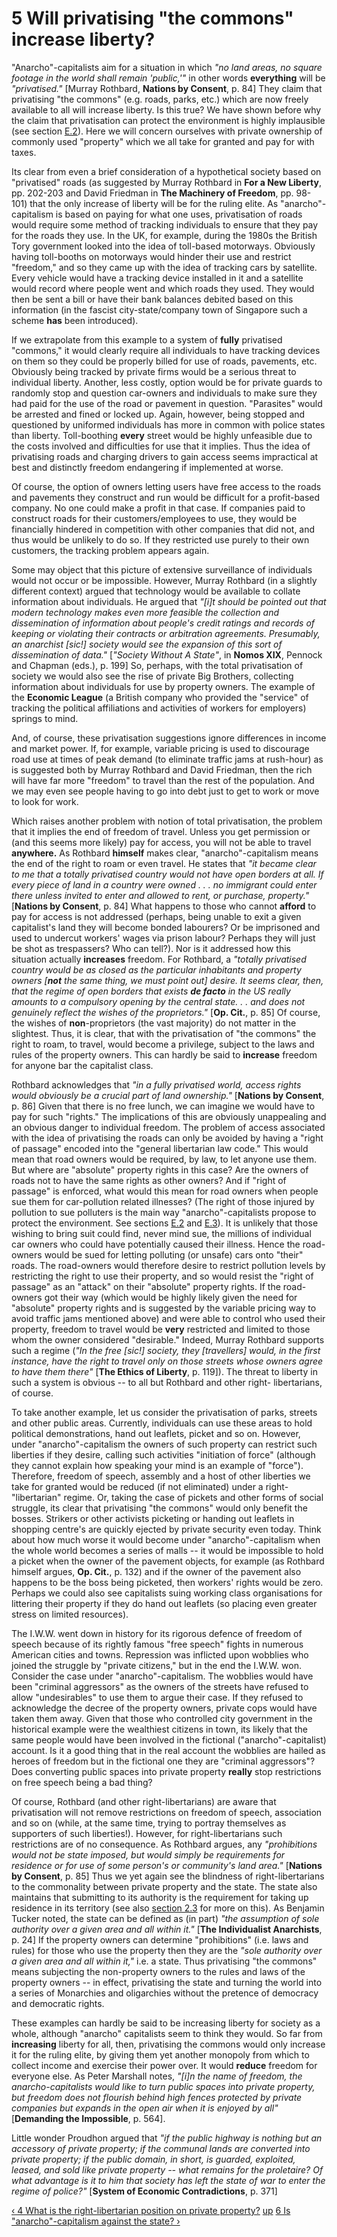 # 5 Will privatising "the commons" increase liberty?

"Anarcho"-capitalists aim for a situation in which _"no land areas, no square
footage in the world shall remain 'public,'"_ in other words **everything**
will be _"privatised."_ [Murray Rothbard, **Nations by Consent**, p. 84] They
claim that privatising "the commons" (e.g. roads, parks, etc.) which are now
freely available to all will increase liberty. Is this true? We have shown
before why the claim that privatisation can protect the environment is highly
implausible (see section [E.2](secE2.html)). Here we will concern ourselves
with private ownership of commonly used "property" which we all take for
granted and pay for with taxes.

Its clear from even a brief consideration of a hypothetical society based on
"privatised" roads (as suggested by Murray Rothbard in **For a New Liberty**,
pp. 202-203 and David Friedman in **The Machinery of Freedom**, pp. 98-101)
that the only increase of liberty will be for the ruling elite. As
"anarcho"-capitalism is based on paying for what one uses, privatisation of
roads would require some method of tracking individuals to ensure that they
pay for the roads they use. In the UK, for example, during the 1980s the
British Tory government looked into the idea of toll-based motorways.
Obviously having toll-booths on motorways would hinder their use and restrict
"freedom," and so they came up with the idea of tracking cars by satellite.
Every vehicle would have a tracking device installed in it and a satellite
would record where people went and which roads they used. They would then be
sent a bill or have their bank balances debited based on this information (in
the fascist city-state/company town of Singapore such a scheme **has** been
introduced).

If we extrapolate from this example to a system of **fully** privatised
"commons," it would clearly require all individuals to have tracking devices
on them so they could be properly billed for use of roads, pavements, etc.
Obviously being tracked by private firms would be a serious threat to
individual liberty. Another, less costly, option would be for private guards
to randomly stop and question car-owners and individuals to make sure they had
paid for the use of the road or pavement in question. "Parasites" would be
arrested and fined or locked up. Again, however, being stopped and questioned
by uniformed individuals has more in common with police states than liberty.
Toll-boothing **every** street would be highly unfeasible due to the costs
involved and difficulties for use that it implies. Thus the idea of
privatising roads and charging drivers to gain access seems impractical at
best and distinctly freedom endangering if implemented at worse.

Of course, the option of owners letting users have free access to the roads
and pavements they construct and run would be difficult for a profit-based
company. No one could make a profit in that case. If companies paid to
construct roads for their customers/employees to use, they would be
financially hindered in competition with other companies that did not, and
thus would be unlikely to do so. If they restricted use purely to their own
customers, the tracking problem appears again.

Some may object that this picture of extensive surveillance of individuals
would not occur or be impossible. However, Murray Rothbard (in a slightly
different context) argued that technology would be available to collate
information about individuals. He argued that _"[i]t should be pointed out
that modern technology makes even more feasible the collection and
dissemination of information about people's credit ratings and records of
keeping or violating their contracts or arbitration agreements. Presumably, an
anarchist [sic!] society would see the expansion of this sort of dissemination
of data."_ [_"Society Without A State"_, in **Nomos XIX**, Pennock and Chapman
(eds.), p. 199] So, perhaps, with the total privatisation of society we would
also see the rise of private Big Brothers, collecting information about
individuals for use by property owners. The example of the **Economic League**
(a British company who provided the "service" of tracking the political
affiliations and activities of workers for employers) springs to mind.

And, of course, these privatisation suggestions ignore differences in income
and market power. If, for example, variable pricing is used to discourage road
use at times of peak demand (to eliminate traffic jams at rush-hour) as is
suggested both by Murray Rothbard and David Friedman, then the rich will have
far more "freedom" to travel than the rest of the population. And we may even
see people having to go into debt just to get to work or move to look for
work.

Which raises another problem with notion of total privatisation, the problem
that it implies the end of freedom of travel. Unless you get permission or
(and this seems more likely) pay for access, you will not be able to travel
**anywhere.** As Rothbard **himself** makes clear, "anarcho"-capitalism means
the end of the right to roam or even travel. He states that _"it became clear
to me that a totally privatised country would not have open borders at all. If
every piece of land in a country were owned . . . no immigrant could enter
there unless invited to enter and allowed to rent, or purchase, property."_
[**Nations by Consent**, p. 84] What happens to those who cannot **afford** to
pay for access is not addressed (perhaps, being unable to exit a given
capitalist's land they will become bonded labourers? Or be imprisoned and used
to undercut workers' wages via prison labour? Perhaps they will just be shot
as trespassers? Who can tell?). Nor is it addressed how this situation
actually **increases** freedom. For Rothbard, a _"totally privatised country
would be as closed as the particular inhabitants and property owners [**not**
the same thing, we must point out] desire. It seems clear, then, that the
regime of open borders that exists **de facto** in the US really amounts to a
compulsory opening by the central state. . . and does not genuinely reflect
the wishes of the proprietors."_ [**Op. Cit.**, p. 85] Of course, the wishes
of **non**-proprietors (the vast majority) do not matter in the slightest.
Thus, it is clear, that with the privatisation of "the commons" the right to
roam, to travel, would become a privilege, subject to the laws and rules of
the property owners. This can hardly be said to **increase** freedom for
anyone bar the capitalist class.

Rothbard acknowledges that _"in a fully privatised world, access rights would
obviously be a crucial part of land ownership."_ [**Nations by Consent**, p.
86] Given that there is no free lunch, we can imagine we would have to pay for
such "rights." The implications of this are obviously unappealing and an
obvious danger to individual freedom. The problem of access associated with
the idea of privatising the roads can only be avoided by having a "right of
passage" encoded into the "general libertarian law code." This would mean that
road owners would be required, by law, to let anyone use them. But where are
"absolute" property rights in this case? Are the owners of roads not to have
the same rights as other owners? And if "right of passage" is enforced, what
would this mean for road owners when people sue them for car-pollution related
illnesses? (The right of those injured by pollution to sue polluters is the
main way "anarcho"-capitalists propose to protect the environment. See
sections [E.2](secE2.html) and [E.3](secE3.html)). It is unlikely that those
wishing to bring suit could find, never mind sue, the millions of individual
car owners who could have potentially caused their illness. Hence the road-
owners would be sued for letting polluting (or unsafe) cars onto "their"
roads. The road-owners would therefore desire to restrict pollution levels by
restricting the right to use their property, and so would resist the "right of
passage" as an "attack" on their "absolute" property rights. If the road-
owners got their way (which would be highly likely given the need for
"absolute" property rights and is suggested by the variable pricing way to
avoid traffic jams mentioned above) and were able to control who used their
property, freedom to travel would be **very** restricted and limited to those
whom the owner considered "desirable." Indeed, Murray Rothbard supports such a
regime (_"In the free [sic!] society, they [travellers] would, in the first
instance, have the right to travel only on those streets whose owners agree to
have them there"_ [**The Ethics of Liberty**, p. 119]). The threat to liberty
in such a system is obvious -- to all but Rothbard and other right-
libertarians, of course.

To take another example, let us consider the privatisation of parks, streets
and other public areas. Currently, individuals can use these areas to hold
political demonstrations, hand out leaflets, picket and so on. However, under
"anarcho"-capitalism the owners of such property can restrict such liberties
if they desire, calling such activities "initiation of force" (although they
cannot explain how speaking your mind is an example of "force"). Therefore,
freedom of speech, assembly and a host of other liberties we take for granted
would be reduced (if not eliminated) under a right-"libertarian" regime. Or,
taking the case of pickets and other forms of social struggle, its clear that
privatising "the commons" would only benefit the bosses. Strikers or other
activists picketing or handing out leaflets in shopping centre's are quickly
ejected by private security even today. Think about how much worse it would
become under "anarcho"-capitalism when the whole world becomes a series of
malls -- it would be impossible to hold a picket when the owner of the
pavement objects, for example (as Rothbard himself argues, **Op. Cit.**, p.
132) and if the owner of the pavement also happens to be the boss being
picketed, then workers' rights would be zero. Perhaps we could also see
capitalists suing working class organisations for littering their property if
they do hand out leaflets (so placing even greater stress on limited
resources).

The I.W.W. went down in history for its rigorous defence of freedom of speech
because of its rightly famous "free speech" fights in numerous American cities
and towns. Repression was inflicted upon wobblies who joined the struggle by
"private citizens," but in the end the I.W.W. won. Consider the case under
"anarcho"-capitalism. The wobblies would have been "criminal aggressors" as
the owners of the streets have refused to allow "undesirables" to use them to
argue their case. If they refused to acknowledge the decree of the property
owners, private cops would have taken them away. Given that those who
controlled city government in the historical example were the wealthiest
citizens in town, its likely that the same people would have been involved in
the fictional ("anarcho"-capitalist) account. Is it a good thing that in the
real account the wobblies are hailed as heroes of freedom but in the fictional
one they are "criminal aggressors"? Does converting public spaces into private
property **really** stop restrictions on free speech being a bad thing?

Of course, Rothbard (and other right-libertarians) are aware that
privatisation will not remove restrictions on freedom of speech, association
and so on (while, at the same time, trying to portray themselves as supporters
of such liberties!). However, for right-libertarians such restrictions are of
no consequence. As Rothbard argues, any _"prohibitions would not be state
imposed, but would simply be requirements for residence or for use of some
person's or community's land area."_ [**Nations by Consent**, p. 85] Thus we
yet again see the blindness of right-libertarians to the commonality between
private property and the state. The state also maintains that submitting to
its authority is the requirement for taking up residence in its territory (see
also [section 2.3](append132.html#secf23) for more on this). As Benjamin
Tucker noted, the state can be defined as (in part) _"the assumption of sole
authority over a given area and all within it."_ [**The Individualist
Anarchists**, p. 24] If the property owners can determine "prohibitions" (i.e.
laws and rules) for those who use the property then they are the _"sole
authority over a given area and all within it,"_ i.e. a state. Thus
privatising "the commons" means subjecting the non-property owners to the
rules and laws of the property owners -- in effect, privatising the state and
turning the world into a series of Monarchies and oligarchies without the
pretence of democracy and democratic rights.

These examples can hardly be said to be increasing liberty for society as a
whole, although "anarcho" capitalists seem to think they would. So far from
**increasing** liberty for all, then, privatising the commons would only
increase it for the ruling elite, by giving them yet another monopoly from
which to collect income and exercise their power over. It would **reduce**
freedom for everyone else. As Peter Marshall notes, _"[i]n the name of
freedom, the anarcho-capitalists would like to turn public spaces into private
property, but freedom does not flourish behind high fences protected by
private companies but expands in the open air when it is enjoyed by all"_
[**Demanding the Impossible**, p. 564].

Little wonder Proudhon argued that _"if the public highway is nothing but an
accessory of private property; if the communal lands are converted into
private property; if the public domain, in short, is guarded, exploited,
leased, and sold like private property -- what remains for the proletaire? Of
what advantage is it to him that society has left the state of war to enter
the regime of police?"_ [**System of Economic Contradictions**, p. 371]

[‹ 4 What is the right-libertarian position on private
property?](/afaq/append134.html "Go to previous page" )
[up](/afaq/append13.html "Go to parent page" ) [6 Is "anarcho"-capitalism
against the state? ›](/afaq/append136.html "Go to next page" )

